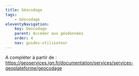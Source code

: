 ```yaml
---
title: Géocodage
tags:
    - Géocodage
eleventyNavigation:
    key: Géocodage
    parent: Accéder aux géodonnées
    order: 4
    nav: guides-utilisateur
---
```


A compléter à partir de : https://geoservices.ign.fr/documentation/services/services-geoplateforme/geocodage
